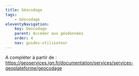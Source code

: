 ```yaml
---
title: Géocodage
tags:
    - Géocodage
eleventyNavigation:
    key: Géocodage
    parent: Accéder aux géodonnées
    order: 4
    nav: guides-utilisateur
---
```


A compléter à partir de : https://geoservices.ign.fr/documentation/services/services-geoplateforme/geocodage
